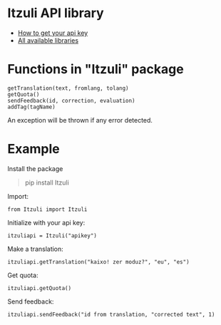 # Itzuli API library

* [How to get your api key](https://itzuli.vicomtech.org/api/)
* [All available libraries](https://github.com/Vicomtech/itzuli-api-lib)

# Functions in "Itzuli" package
```
getTranslation(text, fromlang, tolang)
getQuota()
sendFeedback(id, correction, evaluation)
addTag(tagName)
```
An exception will be thrown if any error detected.

# Example

Install the package

> pip install Itzuli

Import:

    from Itzuli import Itzuli

Initialize with your api key:

    itzuliapi = Itzuli("apikey")

Make a translation:

    itzuliapi.getTranslation("kaixo! zer moduz?", "eu", "es")

Get quota:

    itzuliapi.getQuota()

Send feedback:

    itzuliapi.sendFeedback("id from translation, "corrected text", 1)
